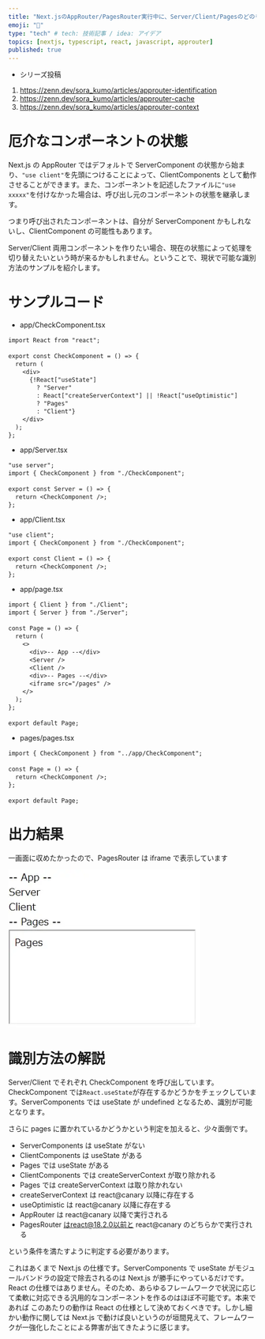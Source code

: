```yaml
---
title: "Next.jsのAppRouter/PagesRouter実行中に、Server/Client/Pagesのどのモジュールなのかを識別する"
emoji: "🚻"
type: "tech" # tech: 技術記事 / idea: アイデア
topics: [nextjs, typescript, react, javascript, approuter]
published: true
---
```


- シリーズ投稿

1. https://zenn.dev/sora_kumo/articles/approuter-identification
2. https://zenn.dev/sora_kumo/articles/approuter-cache
3. https://zenn.dev/sora_kumo/articles/approuter-context

# 厄介なコンポーネントの状態

Next.js の AppRouter ではデフォルトで ServerComponent の状態から始まり、`"use client"`を先頭につけることによって、ClientComponents として動作させることができます。また、コンポーネントを記述したファイルに`"use xxxxx"`を付けなかった場合は、呼び出し元のコンポーネントの状態を継承します。

つまり呼び出されたコンポーネントは、自分が ServerComponent かもしれないし、ClientComponent の可能性もあります。

Server/Client 両用コンポーネントを作りたい場合、現在の状態によって処理を切り替えたいという時が来るかもしれません。ということで、現状で可能な識別方法のサンプルを紹介します。

# サンプルコード

- app/CheckComponent.tsx

```tsx
import React from "react";

export const CheckComponent = () => {
  return (
    <div>
      {!React["useState"]
        ? "Server"
        : React["createServerContext"] || !React["useOptimistic"]
        ? "Pages"
        : "Client"}
    </div>
  );
};
```

- app/Server.tsx

```tsx
"use server";
import { CheckComponent } from "./CheckComponent";

export const Server = () => {
  return <CheckComponent />;
};
```

- app/Client.tsx

```tsx
"use client";
import { CheckComponent } from "./CheckComponent";

export const Client = () => {
  return <CheckComponent />;
};
```

- app/page.tsx

```tsx
import { Client } from "./Client";
import { Server } from "./Server";

const Page = () => {
  return (
    <>
      <div>-- App --</div>
      <Server />
      <Client />
      <div>-- Pages --</div>
      <iframe src="/pages" />
    </>
  );
};

export default Page;
```

- pages/pages.tsx

```tsx
import { CheckComponent } from "../app/CheckComponent";

const Page = () => {
  return <CheckComponent />;
};

export default Page;
```

# 出力結果

一画面に収めたかったので、PagesRouter は iframe で表示しています

![](/images/approuter-identification/2023-11-27-09-12-16.png)

# 識別方法の解説

Server/Client でそれぞれ CheckComponent を呼び出しています。CheckComponent では`React.useState`が存在するかどうかをチェックしています。ServerComponents では useState が undefined となるため、識別が可能となります。

さらに pages に置かれているかどうかという判定を加えると、少々面倒です。

- ServerComponents は useState がない
- ClientComponents は useState がある
- Pages では useState がある
- ClientComponents では createServerContext が取り除かれる
- Pages では createServerContext は取り除かれない
- createServerContext は react@canary 以降に存在する
- useOptimistic は react@canary 以降に存在する
- AppRouter は react@canary 以降で実行される
- PagesRouter はreact@18.2.0以前と react@canary のどちらかで実行される

という条件を満たすように判定する必要があります。

これはあくまで Next.js の仕様です。ServerComponents で useState がモジュールバンドラの設定で除去されるのは Next.js が勝手にやっているだけです。React の仕様ではありません。そのため、あらゆるフレームワークで状況に応じて柔軟に対応できる汎用的なコンポーネントを作るのはほぼ不可能です。本来であれば このあたりの動作は React の仕様として決めておくべきです。しかし細かい動作に関しては Next.js で動けば良いというのが垣間見えて、フレームワークが一強化したことによる弊害が出てきたように感じます。
